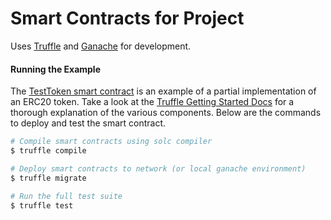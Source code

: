 # Smart Contracts for Project

Uses [Truffle](https://www.trufflesuite.com/) and [Ganache](https://www.trufflesuite.com/ganache) for development.

#### Running the Example

The [TestToken smart contract](./contracts/TestToken.sol) is an example of a partial implementation of an ERC20 token. Take a look at the [Truffle Getting Started Docs](https://www.trufflesuite.com/docs/truffle/getting-started/compiling-contracts) for a thorough explanation of the various components. Below are the commands to deploy and test the smart contract.

```bash
# Compile smart contracts using solc compiler
$ truffle compile

# Deploy smart contracts to network (or local ganache environment)
$ truffle migrate

# Run the full test suite
$ truffle test
```